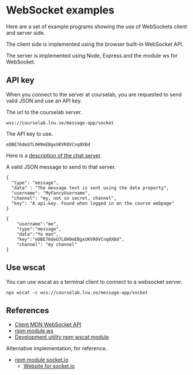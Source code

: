 WebSocket examples
==========================

Here are a set of example programs showing the use of WebSockets client and server side.

The client side is implemented using the browser built-in WebSocket API.

The server is implemented using Node, Express and the module ws for WebSocket.



API key
--------------------------

When you connect to the server at courselab, you are requested to send valid JSON and use an API key.

The url to the courselab server.

```
wss://courselab.lnu.se/message-app/socket
```

The API key to use.

```
eDBE76deU7L0H9mEBgxUKVR0VCnq0XBd
```

Here is a [description of the chat server](https://gitlab.lnu.se/1dv525/template/a03-spa/-/blob/master/README_chat.md).

A valid JSON message to send to that server.

```
{
  "type": "message",
  "data" : "The message text is sent using the data property",
  "username": "MyFancyUsername",
  "channel": "my, not so secret, channel",
  "key": "A api-key. Found when logged in on the course webpage"
}
```

```
{
    "username":"me",
    "type":"message",
    "data":"Yo man",
    "key":"eDBE76deU7L0H9mEBgxUKVR0VCnq0XBd",
    "channel": "my channel"
}
```



Use wscat
--------------------------

You can use wscat as a terminal client to connect to a websocket server.

```
npx wscat -c wss://courselab.lnu.se/message-app/socket
```



References
--------------------------

* [Client MDN WebSocket API](https://developer.mozilla.org/en-US/docs/Web/API/WebSockets_API)
* [npm module ws](https://www.npmjs.com/package/ws)
* [Development utility npm wscat module](https://www.npmjs.com/package/wscat)

Alternative implementation, for reference.

* [npm module socket.io](https://www.npmjs.com/package/socket.io)
    * [Website for socket.io](https://socket.io/)
